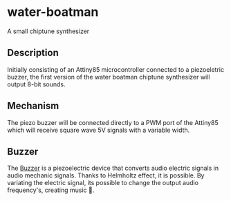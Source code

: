 # water-boatman
A small chiptune synthesizer

## Description

Initially consisting of an Attiny85
microcontroller connected to a piezoeletric
buzzer, the first version of the water boatman
chiptune synthesizer will output 8-bit sounds.

## Mechanism

The piezo buzzer will be connected directly to
a PWM port of the Attiny85 which will receive
square wave 5V signals with a variable width.

## Buzzer

The [Buzzer](https://en.m.wikipedia.org/wiki/Buzzer)
is a piezoelectric device that converts audio
electric signals in audio mechanic signals.
Thanks to Helmholtz effect, it is possible.
By variating the electric signal, its possible
to change the output audio frequency's, creating
music 🎵.
